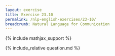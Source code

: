 ```yaml
---
layout: exercise
title: Exercise 23.10
permalink: /nlp-english-exercises/23-10/
breadcrumb: Natural Language for Communication
---
```


{% include mathjax_support %}

<div><i class="arrow-up loader" data-chapter="nlp-english-exercises" data-exercise="ex_10" data-rating="0"></i></div>
{% include_relative question.md %}
